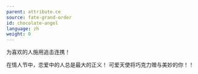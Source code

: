 ```yaml
---
parent: attribute.ce
source: fate-grand-order
id: chocolate-angel
language: zh
weight: 0
---
```


为喜欢的人施用追击连携！

在情人节中，恋爱中的人总是最大的正义！
可爱天使将巧克力赠与美妙的你！！

